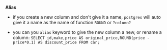 **Alias**

- if you create a new column and don't give it a name, `postgres` will auto give it a name as the name of function `ROUND` or `?column?`

- you can you `alias` keyword to give the new column a new, or rename a column: `SELECT id,make,price AS original_price,ROUND(price - price*0.1) AS discount_price FROM car;`
